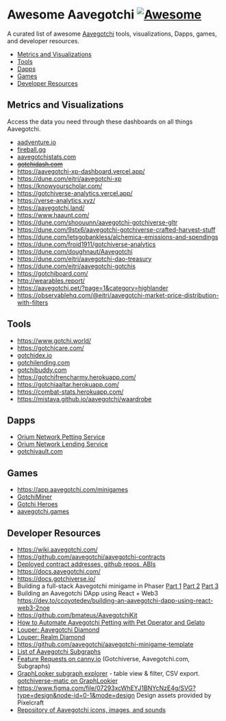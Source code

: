 # Awesome Aavegotchi [![Awesome](https://awesome.re/badge-flat2.svg)](https://awesome.re)
A curated list of awesome [Aavegotchi](https://aavegotchi.com) tools, visualizations, Dapps, games, and developer resources.

- [Metrics and Visualizations](https://github.com/programmablewealth/awesome-aavegotchi#metrics-and-visualizations)
- [Tools](https://github.com/programmablewealth/awesome-aavegotchi#tools)
- [Dapps](https://github.com/programmablewealth/awesome-aavegotchi#dapps)
- [Games](https://github.com/programmablewealth/awesome-aavegotchi#games)
- [Developer Resources](https://github.com/programmablewealth/awesome-aavegotchi#developer-resources)

## Metrics and Visualizations
Access the data you need through these dashboards on all things Aavegotchi.
- [aadventure.io](https://aadventure.io)
- [fireball.gg](https://fireball.gg)
- [aavegotchistats.com](https://aavegotchistats.com)
- ~~[gotchidash.com](https://gotchidash.com/)~~
- https://aavegotchi-xp-dashboard.vercel.app/
- https://dune.com/eitri/aavegotchi-xp
- https://knowyourscholar.com/
- https://gotchiverse-analytics.vercel.app/
- https://verse-analytics.xyz/
- https://aavegotchi.land/
- https://www.haaunt.com/
- https://dune.com/shoouunn/aavegotchi-gotchiverse-gltr
- https://dune.com/9stx6/aavegotchi-gotchiverse-crafted-harvest-stuff
- https://dune.com/letsgobankless/alchemica-emissions-and-spendings
- https://dune.com/froid1911/gotchiverse-analytics
- https://dune.com/doughnaut/Aavegotchi
- https://dune.com/eitri/aavegotchi-dao-treasury
- https://dune.com/eitri/aavegotchi-gotchis
- https://gotchiboard.com/
- http://wearables.report/
- https://aavegotchi.pet/?page=1&category=highlander
- https://observablehq.com/@eitri/aavegotchi-market-price-distribution-with-filters

## Tools
- https://www.gotchi.world/
- https://gotchicare.com/
- [gotchidex.io](https://www.gotchidex.io/)
- [gotchilending.com](https://gotchilending.com/)
- [gotchibuddy.com](https://gotchibuddy.com/)
- https://gotchifrencharmy.herokuapp.com/
- https://gotchiaaltar.herokuapp.com/
- https://combat-stats.herokuapp.com/
- https://mistaya.github.io/aavegotchi/waardrobe

## Dapps
- [Orium Network Petting Service](https://orium.network/aavegotchi/petting-service)
- [Orium Network Lending Service](https://orium.network/aavegotchi/lending)
- [gotchivault.com](https://gotchivault.com)

## Games
- https://app.aavegotchi.com/minigames
- [GotchiMiner](https://gotchiminer.rocks/)
- [Gotchi Heroes](https://gotchiheroes.com/)
- [aavegotchi.games](https://aavegotchi.games/)

## Developer Resources

- https://wiki.aavegotchi.com/
- https://github.com/aavegotchi/aavegotchi-contracts
- [Deployed contract addresses, github repos, ABIs](https://github.com/aavegotchi/deployed-contract-addresses/tree/main)
- https://docs.aavegotchi.com/
- https://docs.gotchiverse.io/
- Building a full-stack Aavegotchi minigame in Phaser [Part 1](https://dev.to/ccoyotedev/building-a-full-stack-aavegotchi-minigame-part-1-set-up-phaser-3-29l5) [Part 2](https://dev.to/ccoyotedev/building-a-full-stack-aavegotchi-minigame-part-2-server-leaderboard-53la) [Part 3](https://dev.to/ccoyotedev/building-a-full-stack-aavegotchi-minigame-part-3-deploying-your-game-mga)
- Building an Aavegotchi DApp using React + Web3 https://dev.to/ccoyotedev/building-an-aavegotchi-dapp-using-react-web3-2noe
- https://github.com/bmateus/AavegotchiKit
- [How to Automate Aavegotchi Petting with Pet Operator and Gelato](https://programmablewealth.com/how-to-automate-aavegotchi-petting-with-pet-operator-and-gelato/)
- [Louper: Aavegotchi Diamond](https://louper.dev/diamond/0x86935f11c86623dec8a25696e1c19a8659cbf95d?network=polygon)
- [Louper: Realm Diamond](https://louper.dev/diamond/0x1d0360bac7299c86ec8e99d0c1c9a95fefaf2a11?network=polygon)
- https://github.com/aavegotchi/aavegotchi-minigame-template
- [List of Aavegotchi Subgraphs](https://hackmd.io/4stpBbuiTMuDnGLbnudw2w?view)
- [Feature Requests on canny.io](https://aavegotchi.canny.io/) (Gotchiverse, Aavegotchi.com, Subgraphs)
- [GraphLooker subgraph explorer](https://graphlooker.com/) - table view & filter, CSV export. [gotchiverse-matic on GraphLookier](https://graphlooker.com/explore?uri=https%3A%2F%2Fapi.thegraph.com%2Fsubgraphs%2Fname%2Faavegotchi%2Fgotchiverse-matic&e=TransferEvent&efd=transferEvents) 
- https://www.figma.com/file/07293xcWhEYJ1BNYcNzE4g/SVG?type=design&node-id=0-1&mode=design Design assets provided by Pixelcraft
- [Repository of Aavegotchi icons, images, and sounds](https://github.com/aavegotchi/aavegotchi-assets)
